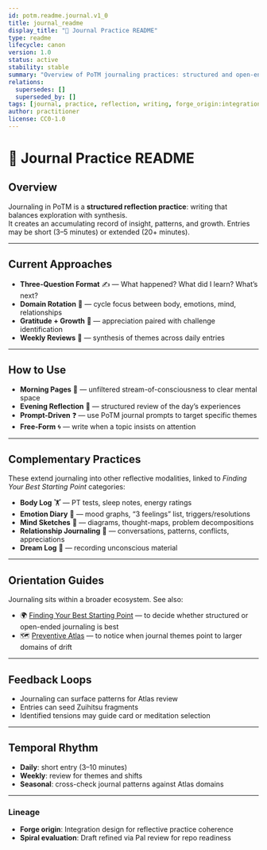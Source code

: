 ```yaml
---
id: potm.readme.journal.v1_0
title: journal_readme
display_title: "📓 Journal Practice README"
type: readme
lifecycle: canon
version: 1.0
status: active
stability: stable
summary: "Overview of PoTM journaling practices: structured and open-ended approaches to reflection, synthesis, and growth tracking. Includes complementary formats and links to orientation guides."
relations:
  supersedes: []
  superseded_by: []
tags: [journal, practice, reflection, writing, forge_origin:integration, spiral_eval:pal_review]
author: practitioner
license: CC0-1.0
---
```


# 📓 Journal Practice README

## Overview
Journaling in PoTM is a **structured reflection practice**: writing that balances exploration with synthesis.  
It creates an accumulating record of insight, patterns, and growth. Entries may be short (3–5 minutes) or extended (20+ minutes).

---

## Current Approaches
- **Three-Question Format** ✍️ — What happened? What did I learn? What’s next?  
- **Domain Rotation** 🔄 — cycle focus between body, emotions, mind, relationships  
- **Gratitude + Growth** 🌱 — appreciation paired with challenge identification  
- **Weekly Reviews** 📅 — synthesis of themes across daily entries  

---

## How to Use
- **Morning Pages** 🌅 — unfiltered stream-of-consciousness to clear mental space  
- **Evening Reflection** 🌙 — structured review of the day’s experiences  
- **Prompt-Driven** ❓ — use PoTM journal prompts to target specific themes  
- **Free-Form** 🌀 — write when a topic insists on attention  

---

## Complementary Practices
These extend journaling into other reflective modalities, linked to *Finding Your Best Starting Point* categories:

- **Body Log** 🏋️ — PT tests, sleep notes, energy ratings  
- **Emotion Diary** 💓 — mood graphs, “3 feelings” list, triggers/resolutions  
- **Mind Sketches** 🧠 — diagrams, thought-maps, problem decompositions  
- **Relationship Journaling** 🤝 — conversations, patterns, conflicts, appreciations  
- **Dream Log** 🌌 — recording unconscious material  

---

## Orientation Guides
Journaling sits within a broader ecosystem. See also:

- 🌍 [Finding Your Best Starting Point](../../practitioners/human/guides/finding_best_starting_point.md) — to decide whether structured or open-ended journaling is best  
- 🗺️ [Preventive Atlas](../../meta/preventive_atlas.md) — to notice when journal themes point to larger domains of drift  

---

## Feedback Loops
- Journaling can surface patterns for Atlas review  
- Entries can seed Zuihitsu fragments  
- Identified tensions may guide card or meditation selection  

---

## Temporal Rhythm
- **Daily**: short entry (3–10 minutes)  
- **Weekly**: review for themes and shifts  
- **Seasonal**: cross-check journal patterns against Atlas domains  

---

### Lineage
- **Forge origin**: Integration design for reflective practice coherence  
- **Spiral evaluation**: Draft refined via Pal review for repo readiness  
